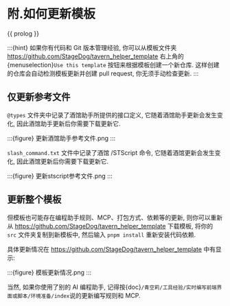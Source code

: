 # 附.如何更新模板

{{ prolog }}

:::{hint}
如果你有代码和 Git 版本管理经验, 你可以从模板文件夹 <https://github.com/StageDog/tavern_helper_template> 右上角的 {menuselection}`Use this template` 按钮来根据模板创建一个新仓库. 这样创建的仓库会自动检测模板更新并创建 pull request, 你无须手动检查更新.
:::

## 仅更新参考文件

`@types` 文件夹中记录了酒馆助手所提供的接口定义, 它随着酒馆助手更新会发生变化, 因此酒馆助手更新后你需要下载更新它.

:::{figure} 更新酒馆助手参考文件.png
:::

`slash_command.txt` 文件中记录了酒馆 /STScript 命令, 它随着酒馆更新会发生变化, 因此酒馆更新后你需要下载更新它.

:::{figure} 更新stscript参考文件.png
:::

## 更新整个模板

但模板也可能存在编程助手规则、MCP、打包方式、依赖等的更新, 则你可以重新从 <https://github.com/StageDog/tavern_helper_template> 下载模板, 将你的 `src` 文件夹复制到新模板中, 然后输入 `pnpm install` 重新安装代码依赖.

具体更新情况在 <https://github.com/StageDog/tavern_helper_template> 中有显示:

:::{figure} 模板更新情况.png
:::

当然, 如果你使用了别的 AI 编程助手, 记得按{doc}`/青空莉/工具经验/实时编写前端界面或脚本/环境准备/index`说的更新编写规则和 MCP.
